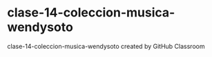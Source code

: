 # clase-14-coleccion-musica-wendysoto
clase-14-coleccion-musica-wendysoto created by GitHub Classroom

